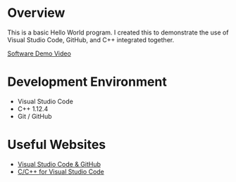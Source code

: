 # Overview

This is a basic Hello World program. I created this to demonstrate the use of Visual Studio Code, GitHub, and C++ integrated together.

[Software Demo Video]()

# Development Environment

* Visual Studio Code
* C++ 1.12.4
* Git / GitHub

# Useful Websites

* [Visual Studio Code & GitHub](https://code.visualstudio.com/docs/editor/versioncontrol)
* [C/C++ for Visual Studio Code](https://code.visualstudio.com/docs/languages/cpp)

